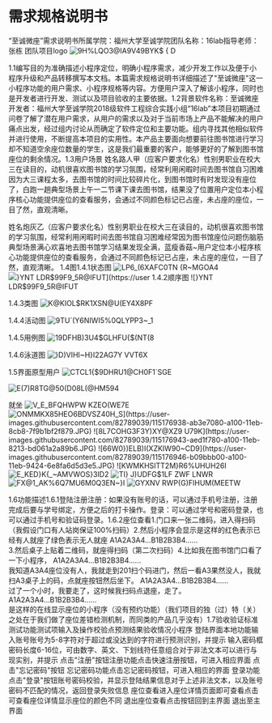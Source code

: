 # 需求规格说明书
“至诚微座”需求说明书所属学院：福州大学至诚学院团队名称：16lab指导老师：张栋 团队项目logo
![9H%LQO3@IA9V49BYK$ { D](https://user-images.githubusercontent.com/82789039/115176846-7df1c280-a100-11eb-916b-2e48b74d81f7.JPG)

 1.1编写目的为准确描述小程序定位，明确小程序需求，减少开发工作以及便于小程序升级和产品转移撰写本文档。本篇需求规格说明书详细描述了"至诚微座"这一小程序功能的用户需求、小程序规格等内容。方便用户深入了解该小程序，同时也是开发者进行开发、测试以及项目验收的主要依据。1.2背景软件名称：至诚微座开发者：福州大学至诚学院2018级软件工程综合实践小组“16lab”本项目初期通过问卷了解了潜在用户需求，从用户的需求以及对于当前市场上产品不能解决的用户痛点出发，经过组内讨论从而确定了软件定位和主要功能。组内寻找其他相似软件并进行使用，不断提高本项目的实用性。本产品主要面向想要前往图书馆进行学习却不知道空余座位数量的学生，这是我们最重要的客户，能够更好的了解到图书馆座位的剩余情况。1.3用户场景
姓名路人甲（应客户要求化名）性别男职业在校大三在读目的，动机很喜欢图书馆的学习氛围，经常利用闲暇时间去图书馆自习困难因为大三课程太多，去图书馆的时间比较碎片化，到图书馆时有时发现没有座位了，白跑一趟典型场景上午一二节课下课去图书馆，结果没了位置用户定位本小程序核心功能提供座位的查看服务，会通过不同颜色标记已占座，未占座的座位，一目了然，直观清晰。
 
姓名炮灰乙（应客户要求化名）性别男职业在校大三在读目的，动机很喜欢图书馆的学习氛围，经常利用闲暇时间去图书馆自习困难经常因为图书馆座位问题伤脑筋典型场景满心欢喜地去图书馆学习结果发现全满，蓝瘦香菇~用户定位本小程序核心功能提供座位的查看服务，会通过不同颜色标记已占座，未占座的座位，一目了然，直观清晰。
 1.4图1.4.1状态图
![LP6_(6XAFC0TN {R~MGOA4](https://user-images.githubusercontent.com/82789039/115176858-84803a00-a100-11eb-95d8-ecd4fa07a7c4.JPG)![}YNT` LDR$99F9_5R@IFUT](https://user
 1.4.2顺序图
![}YNT` LDR$99F9_5R@IFUT](https://user-images.githubusercontent.com/82789039/115176882-906bfc00-a100-11eb-8e5f-deccbe09b396.JPG)

 1.4.3类图
![K@KIOL$RK1XSN@U(EY4X8PF](https://user-images.githubusercontent.com/82789039/115176887-92ce5600-a100-11eb-8067-02988be93dca.JPG)

 1.4.4活动图
![9TU`(Y6NIWI5%0QLYPP3~_1](https://user-images.githubusercontent.com/82789039/115176897-9661dd00-a100-11eb-9603-8afb5fa99b10.JPG)

 1.4.5用例图
![19DFHB)3U4$GLHFU{$(NT(8](https://user-images.githubusercontent.com/82789039/115176907-9a8dfa80-a100-11eb-8921-4dfdef10fcac.JPG)

 1.4.6泳道图
![}D)VIHI~H}I22AG7Y VVT6X](https://user-images.githubusercontent.com/82789039/115176913-9d88eb00-a100-11eb-839b-a3cb61ec6301.JPG)

 1.5界面原型用户
![CTCL1{$9DHRU1@CH0F1`SGE](https://user-images.githubusercontent.com/82789039/115176917-9f52ae80-a100-11eb-96f7-9e14c18d6c02.JPG)

 ![E(7)R8TG@50(D08L(@HM594](https://user-images.githubusercontent.com/82789039/115176925-a4176280-a100-11eb-9d10-fe52501d9e1c.JPG)


就坐
![V_E_B`FQHWPW KZE`O(WE7E](https://user-images.githubusercontent.com/82789039/115176932-a8438000-a100-11eb-9f1c-86d4787f97f4.JPG)
![ONMM`KX85HEO6BDVSZ40H_S](https://user-images.githubusercontent.com/82789039/115176938-ab3e7080-a100-11eb-8cb8-7f9b1bf2f879.JPG)
![8L7COHG3F3Y)XY@XZ9 U79K](https://user-images.githubusercontent.com/82789039/115176943-aed1f780-a100-11eb-8213-bd061a2a89b6.JPG)
![66W0})ELB)I(XZKIW90~CD9](https://user-images.githubusercontent.com/82789039/115176946-b09bbb00-a100-11eb-9424-6e8fa6d5d3e5.JPG)
![KWMKHSITT2M}R6%UHUH26`I](https://user-images.githubusercontent.com/82789039/115176948-b2657e80-a100-11eb-845e-05d591082c47.JPG)
![E_KED}K${_~AMVWOS}3$ID2](https://user-images.githubusercontent.com/82789039/115176951-b396ab80-a100-11eb-8372-4f7bb778cc54.JPG)
![TI} J)UDFG$1LF ZWF LNWR](https://user-images.githubusercontent.com/82789039/115176954-b4c7d880-a100-11eb-93bc-a94f4d58ae53.JPG)
![FX@1_AK%6Q7MU6M0Q3EN~}I](https://user-images.githubusercontent.com/82789039/115176955-b5f90580-a100-11eb-8d19-758b6943374b.JPG)
![GYXNV RWP(G)FIHUM(MEETW](https://user-images.githubusercontent.com/82789039/115176958-b72a3280-a100-11eb-8fae-833a363a9b22.JPG)

   1.6功能描述1.6.1登陆注册注册：如果没有账号的话，可以通过手机号注册，注册完成后要与学号绑定，方便之后的打卡操作。登录：可以通过学号和密码登录，也可以通过手机号和验证码登录。1.6.2座位查看1.门口来一张二维码，进入得扫码（我假设门口有人站岗保证100%扫码）2.然后小程序会显示是这样的红色表示已经有人就座了绿色表示无人就座
A1A2A3A4...B1B2B3B4......              
3.然后桌子上贴着二维码，就座得扫码（第二次扫码）4.比如我在图书馆门口看了一下小程序，
A1A2A3A4...B1B2B3B4......              
我知道A3A4座位没有人，我就走到201扫个码进门，然后一看A3果然没人，我就扫A3桌子上的码，点就座按钮然后坐下。
A1A2A3A4...B1B2B3B4......              
 过了一个小时，我要走了，这时候我扫码点退座，走了。
A1A2A3A4...B1B2B3B4......              
 是这样的在线显示座位的小程序（没有预约功能）（我们项目的独（过）特（关）之处在于我们做了座位差错检测机制，而同类的产品几乎没有）1.7验收验证标准
测试功能测试项输入及操作校验点预测结果验收情况小程序     登陆界面本地功能输入账号账号为5-8字符对于超过或没达到的字符进行预测识别，并提示 输入密码框密码长度6-16位，可由数字、英文、下划线符任意组合对于非法文本可以进行与现实别，并提示    点击"注册"按钮注册功能点击快速注册按钮，可进入相应界面   点击"忘记密码"按钮 忘记密码功能点击忘记密码按钮，可进入相应的界面   登录功能点击"登录"按钮账号密码校验，并显示登陆结果信息对于上述非法文本，以及账号密码不匹配的情况，返回登录失败信息  座位查看进入座位详情页面即可查看点击可查看座位详情显示座位的颜色不同  退出座位查看点击按钮回到主界面  退出至主界面

